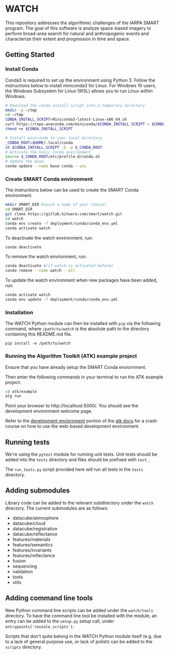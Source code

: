 # WATCH

This repository addresses the algorithmic challenges of the IARPA SMART program. The goal of this software is analyze space-based imagery to perform broad-area search for natural and anthropogenic events and characterize their extent and progression in time and space.

## Getting Started

### Install Conda

Conda3 is required to set up the environment using Python 3. Follow the instructions below to install miniconda3 for Linux. For Windows 10 users, the Windows Subsystem for Linux (WSL) allows you to run Linux within Windows.

```bash
# Download the conda install script into a temporary directory
mkdir -p ~/tmp
cd ~/tmp
CONDA_INSTALL_SCRIPT=Miniconda3-latest-Linux-x86_64.sh
curl https://repo.anaconda.com/miniconda/$CONDA_INSTALL_SCRIPT > $CONDA_INSTALL_SCRIPT
chmod +x $CONDA_INSTALL_SCRIPT

# Install miniconda to user local directory
_CONDA_ROOT=$HOME/.local/conda
sh $CONDA_INSTALL_SCRIPT -b -p $_CONDA_ROOT
# Activate the basic conda environment
source $_CONDA_ROOT/etc/profile.d/conda.sh
# Update the base
conda update --name base conda --yes
```

### Create SMART Conda environment

The instructions below can be used to create the SMART Conda environment.

```bash
mkdir SMART_DIR #(pick a name of your choice)
cd SMART_DIR
git clone https://gitlab.kitware.com/smart/watch.git
cd watch
conda env create -f deployment/conda/conda_env.yml
conda activate watch
```

To deactivate the watch environment, run:

```bash
conda deactivate
```
To remove the watch environment, run:

```bash
conda deactivate #(if watch is activated before)
conda remove --name watch --all
```
To update the watch environment when new packages have been added, run:

```bash
conda activate watch
conda env update -f deployment/conda/conda_env.yml
```

### Installation

The WATCH Python module can then be installed with `pip` via the following command, where `/path/to/watch` is the absolute path to the directory containing this README.md file.

```
pip install -e /path/to/watch
```

### Running the Algorithm Toolkit (ATK) example project

Ensure that you have already setup the SMART Conda enviornment.

Then enter the following commands in your terminal to run the ATK example project:

```bash
cd atk/example
alg run
```

Point your browser to http://localhost:5000/. You should see the development environment welcome page.

Refer to the [development enviornment](https://algorithm-toolkit.readthedocs.io/en/latest/dev-environment.html#) portion of the
[atk docs](https://algorithm-toolkit.readthedocs.io/en/latest/index.html) for a crash course on how to use the web-based development environment.


## Running tests

We're using the `pytest` module for running unit tests.  Unit tests should be added into the `tests` directory and files should be prefixed with `test_`.

The `run_tests.py` script provided here will run all tests in the `tests` directory.

## Adding submodules

Library code can be added to the relevant subdirectory under the `watch` directory.  The current submodules are as follows:

- datacube/atmosphere
- datacube/cloud
- datacube/registration
- datacube/reflectance
- features/materials
- features/semantics
- features/invariants
- features/reflectance
- fusion
- sequencing
- validation
- tools
- utils

## Adding command line tools

New Python command line scripts can be added under the `watch/tools` directory.  To have the command line tool be installed with the module, an entry can be added to the `setup.py` setup call, under `entrypoints['console_scripts']`.

Scripts that don't quite belong in the WATCH Python module itself (e.g. due to a lack of general purpose use, or lack of polish) can be added to the `scripts` directory.
